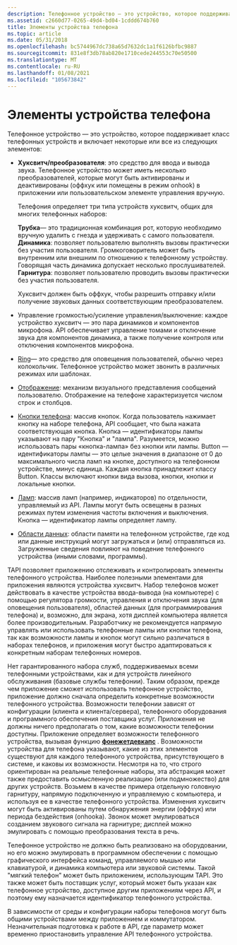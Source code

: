 ```yaml
---
description: Телефонное устройство — это устройство, которое поддерживает класс телефонных устройств и включает хуксвитчес, телефоны, микрофоны и гарнитуры.
ms.assetid: c2660d77-0265-49d4-bd04-1cddd674b760
title: Элементы устройства телефона
ms.topic: article
ms.date: 05/31/2018
ms.openlocfilehash: bc5744967dc738a65d7632dc1a1f6126bfbc9887
ms.sourcegitcommit: 831e8f3db78ab820e1710cede244553c70e50500
ms.translationtype: MT
ms.contentlocale: ru-RU
ms.lasthandoff: 01/08/2021
ms.locfileid: "105673842"
---
```

# <a name="phone-device-elements"></a>Элементы устройства телефона

Телефонное устройство — это устройство, которое поддерживает класс телефонных устройств и включает некоторые или все из следующих элементов:

-   **Хуксвитч/преобразователя**: это средство для ввода и вывода звука. Телефонное устройство может иметь несколько преобразователей, которые могут быть активированы и деактивированы (оффхук или помещены в режим onhook) в приложении или пользовательском элементе управления вручную.

    Телефония определяет три типа устройств хуксвитч, общих для многих телефонных наборов:

     **Трубка**— это традиционная комбинация рот, которую необходимо вручную удалить с гнезда и удерживать с самого пользователя.  
    **Динамика**: позволяет пользователю выполнять вызовы практически без участия пользователя. Громкоговоритель может быть внутренним или внешним по отношению к телефонному устройству. Говорящая часть динамика допускает несколько прослушивателей.  
    **Гарнитура**: позволяет пользователю проводить вызовы практически без участия пользователя.  
    

    Хуксвитч должен быть оффхук, чтобы разрешить отправку и/или получение звуковых данных соответствующим преобразователем.

-   Управление громкостью/усиление управления/выключение: каждое устройство хуксвитч — это пара динамиков и компонентов микрофона. API обеспечивает управление томами и отключение звука для компонентов динамика, а также получение контроля или отключения компонентов микрофона.
-   [Ring](ring.md)— это средство для оповещения пользователей, обычно через колокольчик. Телефонное устройство может звонить в различных режимах или шаблонах.
-   [Отображение](display.md): механизм визуального представления сообщений пользователю. Отображение на телефоне характеризуется числом строк и столбцов.
-   [Кнопки телефона](phone-buttons.md): массив кнопок. Когда пользователь нажимает кнопку на наборе телефона, API сообщает, что была нажата соответствующая кнопка. Кнопка — идентификаторы лампы указывают на пару "Кнопка" и "лампа". Разумеется, можно использовать пары «кнопка-лампа» без кнопки или лампы. Button — идентификаторы лампы — это целые значения в диапазоне от 0 до максимального числа ламп на кнопке, доступного на телефонном устройстве, минус единица. Каждая кнопка принадлежит классу Button. Классы включают кнопки вида вызова, кнопки, кнопки и локальные кнопки.
-   [Ламп](lamps.md): массив ламп (например, индикаторов) по отдельности, управляемый из API. Лампы могут быть освещены в разных режимах путем изменения частоты включения и выключения. Кнопка — идентификатор лампы определяет лампу.
-   [Области данных](data-areas.md): области памяти на телефонном устройстве, где код или данные инструкций могут загружаться и (или) отправляться из. Загруженные сведения повлияют на поведение телефонного устройства (иными словами, программы).

TAPI позволяет приложению отслеживать и контролировать элементы телефонного устройства. Наиболее полезными элементами для приложения являются устройства хуксвитч. Набор телефонов может действовать в качестве устройства ввода-вывода (на компьютере) с помощью регулятора громкости, управления и отключения звука (для оповещения пользователя), областей данных (для программирования телефона) и, возможно, для экрана, хотя дисплей компьютера является более производительным. Разработчику не рекомендуется напрямую управлять или использовать телефонные лампы или кнопки телефона, так как возможности лампы и кнопок могут сильно различаться в наборах телефонов, и приложения могут быстро адаптироваться к конкретным наборам телефонных номеров.

Нет гарантированного набора служб, поддерживаемых всеми телефонными устройствами, как и для устройств линейного обслуживания (базовые службы телефонии). Таким образом, прежде чем приложение сможет использовать телефонное устройство, приложение должно сначала определить конкретные возможности телефонного устройства. Возможности телефонии зависят от конфигурации (клиента и клиента/сервера), телефонного оборудования и программного обеспечения поставщика услуг. Приложения не должны ничего предполагать о том, какие возможности телефонии доступны. Приложение определяет возможности телефонного устройства, вызывая функцию [**фонежетдевкапс**](/windows/desktop/api/Tapi/nf-tapi-phonegetdevcaps) . Возможности устройства для телефона указывают, какие из этих элементов существуют для каждого телефонного устройства, присутствующего в системе, и каковы их возможности. Несмотря на то, что строго ориентирован на реальные телефонные наборы, эта абстракция может также предоставить осмысленную реализацию (или подмножество) для других устройств. Возьмем в качестве примера отдельную головную гарнитуру, напрямую подключенную и управляемую с компьютера, и используя ее в качестве телефонного устройства. Изменения хуксвитч могут быть активированы путем обнаружения энергии (оффхук) или периода бездействия (onhookа). Звонок может эмулироваться созданием звукового сигнала на гарнитуре; дисплей можно эмулировать с помощью преобразования текста в речь.

Телефонное устройство не должно быть реализовано на оборудовании, но его можно эмулировать в программном обеспечении с помощью графического интерфейса команд, управляемого мышью или клавиатурой, и динамика компьютера или звуковой системы. Такой "мягкий телефон" может быть приложением, использующим TAPI. Это также может быть поставщик услуг, который может быть указан как телефонное устройство, доступное другим приложениям через API, и поэтому ему назначается идентификатор телефонного устройства.

В зависимости от среды и конфигурации наборы телефонов могут быть общими устройствами между приложением и коммутатором. Незначительная подготовка к работе в API, где параметр может временно приостановить управление API телефонного устройства.

 

 



